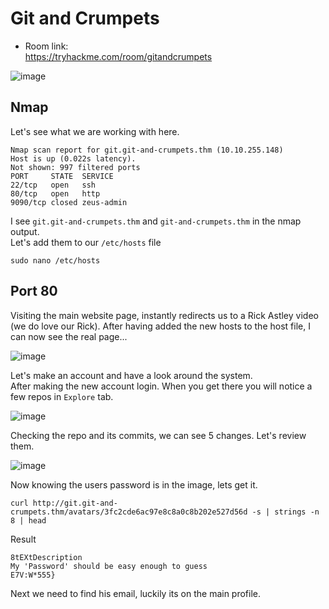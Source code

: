 # Git and Crumpets 


- Room link:  
  https://tryhackme.com/room/gitandcrumpets
  
![image](https://user-images.githubusercontent.com/5285547/124516978-c903a380-ddda-11eb-9889-003881db1c7b.png)


## Nmap 

Let's see what we are working with here. 

```
Nmap scan report for git.git-and-crumpets.thm (10.10.255.148)
Host is up (0.022s latency).
Not shown: 997 filtered ports
PORT     STATE  SERVICE
22/tcp   open   ssh
80/tcp   open   http
9090/tcp closed zeus-admin
```
I see ```git.git-and-crumpets.thm``` and ```git-and-crumpets.thm``` in the nmap output.  
Let's add them to our ```/etc/hosts``` file

```
sudo nano /etc/hosts
```

## Port 80

Visiting the main website page, instantly redirects us to a Rick Astley video (we do love our Rick).
After having added the new hosts to the host file, I can now see the real page... 

![image](https://user-images.githubusercontent.com/5285547/124517211-55ae6180-dddb-11eb-8d35-0cb559d7a423.png)

Let's make an account and have a look around the system.  
After making the new account login. When you get there you will notice a few repos in ```Explore``` tab. 

![image](https://user-images.githubusercontent.com/5285547/124517322-9c9c5700-dddb-11eb-9f7c-4eb5f1302aed.png)

Checking the repo and its commits, we can see 5 changes. Let's review them. 

![image](https://user-images.githubusercontent.com/5285547/124517368-b50c7180-dddb-11eb-8987-c4513be276d0.png)

Now knowing the users password is in the image, lets get it. 

```
curl http://git.git-and-crumpets.thm/avatars/3fc2cde6ac97e8c8a0c8b202e527d56d -s | strings -n 8 | head
```
Result
```
8tEXtDescription
My 'Password' should be easy enough to guess
E7V:W*555}
```
Next we need to find his email, luckily its on the main profile. 



```

```
